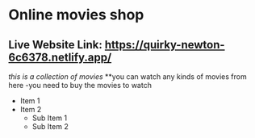 # Online movies shop
## Live Website Link: https://quirky-newton-6c6378.netlify.app/
*this is a collection of movies*
**you can watch any kinds of movies from here
-you need to buy the movies to watch 
* Item 1
* Item 2
  * Sub Item 1
  * Sub Item 2
